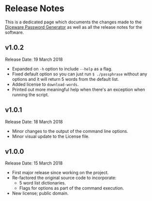 # Release Notes
This is a dedicated page which documents the changes made to the [Diceware Password Generator][diceware] as well as all the release notes for the software. 

## v1.0.2
Release Date: 19 March 2018

- Expanded on `-h` option to include `--help` as a flag.
- Fixed default option so you can just run `$ ./passphrase` without any options and it will return 5 words from the default list.
- Added license to `download-words`.
- Printed out more meaningful help when there's an exception when running the script.

## v1.0.1
Release Date: 18 March 2018

- Minor changes to the output of the command line options.
- Minor visual update to the License file.

## v1.0.0
Release Date: 15 March 2018

- First major release since working on the project.
- Re-factored the original source code to incorporate:
    + 5 word list dictionaries.
    + Flags for options as part of the command execution.
- New license; public domain.

[diceware]: https://justin.hartman.me/projects/diceware-password-generator.html
